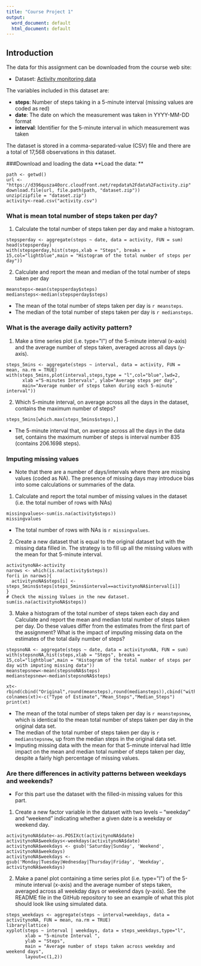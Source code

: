 ```yaml
---
title: "Course Project 1"
output:
  word_document: default
  html_document: default
---
```



## Introduction

The data for this assignment can be downloaded from the course web site:

- Dataset: [Activity monitoring data](https://d396qusza40orc.cloudfront.net/repdata%2Fdata%2Factivity.zip)

The variables included in this dataset are:  

- **steps**: Number of steps taking in a 5-minute interval (missing values are coded as red)  
- **date**: The date on which the measurement was taken in YYYY-MM-DD format  
- **interval**: Identifier for the 5-minute interval in which measurement was taken

The dataset is stored in a comma-separated-value (CSV) file and there are a total of 17,568 observations in this dataset.  

###Download and loading the data
**Load the data:  **
```{r}
path <- getwd()  
url <- "https://d396qusza40orc.cloudfront.net/repdata%2Fdata%2Factivity.zip" 
download.file(url, file.path(path, "dataset.zip"))  
unzip(zipfile = "dataset.zip")
activity<-read.csv("activity.csv") 
```

### What is mean total number of steps taken per day?
1. Calculate the total number of steps taken per day and make a histogram.    
```{r echo=TRUE}
stepsperday <- aggregate(steps ~ date, data = activity, FUN = sum)
head(stepsperday)
with(stepsperday,hist(steps,xlab = "Steps", breaks = 15,col="lightblue",main = "Histogram of the total number of steps per day"))

```
 

2. Calculate and report the mean and median of the total number of steps taken per day

```{r echo=TRUE}
meansteps<-mean(stepsperday$steps)
mediansteps<-median(stepsperday$steps)
```
- The mean of the total number of steps taken per day is `r meansteps`.  
- The median of the total number of steps taken per day is `r mediansteps`.  

### What is the average daily activity pattern?

1. Make a time series plot (i.e. type="l") of the 5-minute interval (x-axis) and the average number of steps taken, averaged across all days (y-axis).  

```{r echo=TRUE}
steps_5mins <- aggregate(steps ~ interval, data = activity, FUN = mean, na.rm = TRUE)
with(steps_5mins,plot(interval,steps,type = "l",col="blue",lwd=2,
      xlab ="5-minutes Intervals", ylab="Average steps per day", 
      main="Average number of steps taken during each 5-minute interval"))
```

2. Which 5-minute interval, on average across all the days in the dataset, contains the maximum number of steps?  

```{r}
steps_5mins[which.max(steps_5mins$steps),]
```

- The 5-minute interval that, on average across all the days in the data set, contains the maximum number of steps is interval number 835 (contains 206.1698 steps).  

### Imputing missing values
- Note that there are a number of days/intervals where there are missing values (coded as NA). The presence of missing days may introduce bias into some calculations or summaries of the data.  

1. Calculate and report the total number of missing values in the dataset (i.e. the total number of rows with NAs)  
```{r}
missingvalues<-sum(is.na(activity$steps))
missingvalues
```
- The total number of rows with NAs is `r missingvalues`.  

2.  Create a new dataset that is equal to the original dataset but with the missing data filled in. The strategy is to fill up all the missing values with the mean for that 5-minute interval.  
```{r}
activitynoNA<-activity
narows <- which(is.na(activity$steps))
for(i in narows){
  activitynoNA$steps[i] <- steps_5mins$steps[steps_5mins$interval==activitynoNA$interval[i]]
}
# Check the missing Values in the new dataset.
sum(is.na(activitynoNA$steps))
```
 
3. Make a histogram of the total number of steps taken each day and Calculate and report the mean and median total number of steps taken per day. Do these values differ from the estimates from the first part of the assignment? What is the impact of imputing missing data on the estimates of the total daily number of steps?  
```{r}
stepsnoNA <- aggregate(steps ~ date, data = activitynoNA, FUN = sum)
with(stepsnoNA,hist(steps,xlab = "Steps", breaks = 15,col="lightblue",main = "Histogram of the total number of steps per day with imputing missing data"))
meanstepsnew<-mean(stepsnoNA$steps)
medianstepsnew<-median(stepsnoNA$steps)
```
```{r echo=FALSE}
xt<-rbind(cbind("Original",round(meansteps),round(mediansteps)),cbind("without_NA",round(meanstepsnew),round(medianstepsnew)))
colnames(xt)<-c("Type of Estimate","Mean_Steps","Median_Steps")
print(xt)
```
- The mean of the total number of steps taken per day is `r meanstepsnew`, which is identical to the mean total number of steps taken per day in the original data set.   
- The median of the total number of steps taken per day is `r medianstepsnew`, up from the median steps in the original data set.  
- Imputing missing data with the mean for that 5-minute interval had little impact on the mean and median total number of steps taken per day, despite a fairly high percentage of missing values.  

### Are there differences in activity patterns between weekdays and weekends?
- For this part use the dataset with the filled-in missing values for this part.  

1. Create a new factor variable in the dataset with two levels – “weekday” and “weekend” indicating whether a given date is a weekday or weekend day.  
```{r}
activitynoNA$date<-as.POSIXct(activitynoNA$date)
activitynoNA$weekdays<-weekdays(activitynoNA$date)
activitynoNA$weekdays <- gsub('Saturday|Sunday', 'Weekend', activitynoNA$weekdays)
activitynoNA$weekdays <- gsub('Monday|Tuesday|Wednesday|Thursday|Friday', 'Weekday', activitynoNA$weekdays)
```

2. Make a panel plot containing a time series plot (i.e. type="l") of the 5-minute interval (x-axis) and the average number of steps taken, averaged across all weekday days or weekend days (y-axis). See the README file in the GitHub repository to see an example of what this plot should look like using simulated data.  
```{r}
steps_weekdays <- aggregate(steps ~ interval+weekdays, data = activitynoNA, FUN = mean, na.rm = TRUE)
library(lattice)
xyplot(steps ~ interval | weekdays, data = steps_weekdays,type="l",
       xlab = "5-minute Interval ",
       ylab = "Steps",
       main = "Average number of steps taken across weekday and weekend days",
       layout=c(1,2))
```  

